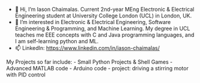- 👋 Hi, I’m Iason Chaimalas. Current 2nd-year MEng Electronic & Electrical Engineering student at University College London (UCL) in London, UK.
- 👀 I’m interested in Electronic & Electrical Engineering, Software Engineering & Programming, and Machine Learning.
      My degree in UCL teaches me EEE concepts with C and Java programming languages, and I am self-learning python and ML.
- 📫 LinkedIn: https://www.linkedin.com/in/iason-chaimalas/

<!--- - 🌱 I’m currently learning ... --->
<!--- - 💞️ I’m looking to collaborate on ... --->

My Projects so far include:
      - Small Python Projects & Shell Games
      - Advanced MATLAB code
      - Arduino code - project: driving a stirring motor with PID control

<!---
IasonC/IasonC is a ✨ special ✨ repository because its `README.md` (this file) appears on your GitHub profile.
You can click the Preview link to take a look at your changes.
--->
